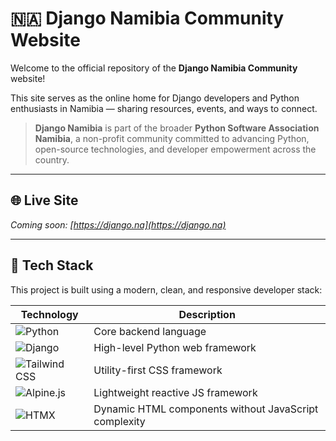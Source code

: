 # 🇳🇦 Django Namibia Community Website

Welcome to the official repository of the **Django Namibia Community** website!

This site serves as the online home for Django developers and Python enthusiasts in Namibia — sharing resources, events, and ways to connect.

> **Django Namibia** is part of the broader **Python Software Association Namibia**, a non-profit community committed to advancing Python, open-source technologies, and developer empowerment across the country.

---

## 🌐 Live Site

_Coming soon: [https://django.na](https://django.na)_

---

## 🧰 Tech Stack

This project is built using a modern, clean, and responsive developer stack:

| Technology | Description |
|-----------|-------------|
| ![Python](https://img.shields.io/badge/Python-3776AB?style=for-the-badge&logo=python&logoColor=white) | Core backend language |
| ![Django](https://img.shields.io/badge/Django-092E20?style=for-the-badge&logo=django&logoColor=white) | High-level Python web framework |
| ![Tailwind CSS](https://img.shields.io/badge/Tailwind_CSS-38B2AC?style=for-the-badge&logo=tailwind-css&logoColor=white) | Utility-first CSS framework |
| ![Alpine.js](https://img.shields.io/badge/Alpine.js-77C1D2?style=for-the-badge&logo=alpine.js&logoColor=black) | Lightweight reactive JS framework |
| ![HTMX](https://img.shields.io/badge/HTMX-4169E1?style=for-the-badge&logo=html5&logoColor=white) | Dynamic HTML components without JavaScript complexity |
